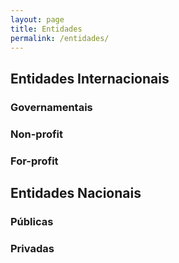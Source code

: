 ```yaml
---
layout: page
title: Entidades
permalink: /entidades/
---
```


## Entidades Internacionais

### Governamentais

### Non-profit

### For-profit

## Entidades Nacionais

### Públicas

### Privadas
